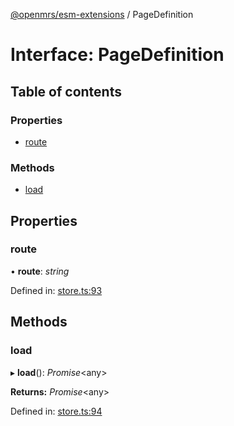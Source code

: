 [@openmrs/esm-extensions](../API.md) / PageDefinition

# Interface: PageDefinition

## Table of contents

### Properties

- [route](pagedefinition.md#route)

### Methods

- [load](pagedefinition.md#load)

## Properties

### route

• **route**: *string*

Defined in: [store.ts:93](https://github.com/openmrs/openmrs-esm-core/blob/master/packages/esm-extensions/src/store.ts#L93)

## Methods

### load

▸ **load**(): *Promise*<any\>

**Returns:** *Promise*<any\>

Defined in: [store.ts:94](https://github.com/openmrs/openmrs-esm-core/blob/master/packages/esm-extensions/src/store.ts#L94)
